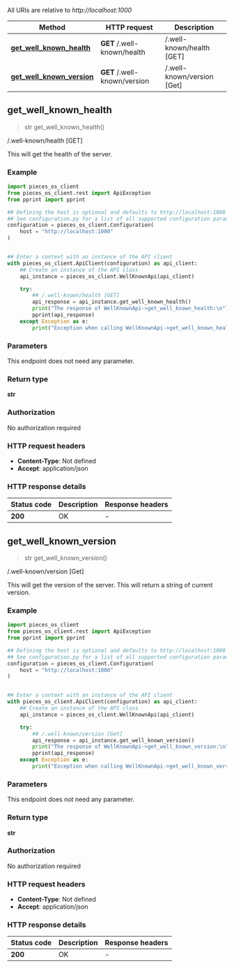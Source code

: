 
All URIs are relative to *http://localhost:1000*

| Method                                                            | HTTP request                 | Description                |
|-------------------------------------------------------------------|------------------------------|----------------------------|
| [**get_well_known_health**](WellKnownApi.md#get_well_known_health)   | **GET** /.well-known/health  | /.well-known/health [GET]  |
| [**get_well_known_version**](WellKnownApi.md#get_well_known_version) | **GET** /.well-known/version | /.well-known/version [Get] |

## **get_well_known_health**
> str get_well_known_health()

/.well-known/health [GET]

This will get the health of the server.

###  Example


```python
import pieces_os_client
from pieces_os_client.rest import ApiException
from pprint import pprint

## Defining the host is optional and defaults to http://localhost:1000
## See configuration.py for a list of all supported configuration parameters.
configuration = pieces_os_client.Configuration(
    host = "http://localhost:1000"
)


## Enter a context with an instance of the API client
with pieces_os_client.ApiClient(configuration) as api_client:
    ## Create an instance of the API class
    api_instance = pieces_os_client.WellKnownApi(api_client)

    try:
        ## /.well-known/health [GET]
        api_response = api_instance.get_well_known_health()
        print("The response of WellKnownApi->get_well_known_health:\n")
        pprint(api_response)
    except Exception as e:
        print("Exception when calling WellKnownApi->get_well_known_health: %s\n" % e)
```



###  Parameters

This endpoint does not need any parameter.

###  Return type

**str**

###  Authorization

No authorization required

###  HTTP request headers

 - **Content-Type**: Not defined
 - **Accept**: application/json

###  HTTP response details

| Status code | Description | Response headers |
|-------------|-------------|------------------|
| **200**     | OK          | -                |

## **get_well_known_version**
> str get_well_known_version()

/.well-known/version [Get]

This will get the version of the server. This will return a string of current version.

###  Example


```python
import pieces_os_client
from pieces_os_client.rest import ApiException
from pprint import pprint

## Defining the host is optional and defaults to http://localhost:1000
## See configuration.py for a list of all supported configuration parameters.
configuration = pieces_os_client.Configuration(
    host = "http://localhost:1000"
)


## Enter a context with an instance of the API client
with pieces_os_client.ApiClient(configuration) as api_client:
    ## Create an instance of the API class
    api_instance = pieces_os_client.WellKnownApi(api_client)

    try:
        ## /.well-known/version [Get]
        api_response = api_instance.get_well_known_version()
        print("The response of WellKnownApi->get_well_known_version:\n")
        pprint(api_response)
    except Exception as e:
        print("Exception when calling WellKnownApi->get_well_known_version: %s\n" % e)
```



###  Parameters

This endpoint does not need any parameter.

###  Return type

**str**

###  Authorization

No authorization required

###  HTTP request headers

 - **Content-Type**: Not defined
 - **Accept**: application/json

###  HTTP response details

| Status code | Description | Response headers |
|-------------|-------------|------------------|
| **200**     | OK          | -                |



